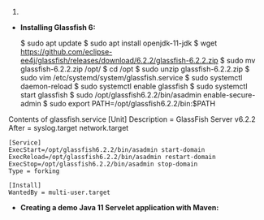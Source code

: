 1.

- **Installing Glassfish 6:**


    $ sudo apt update
    $ sudo apt install openjdk-11-jdk
    $ wget https://github.com/eclipse-ee4j/glassfish/releases/download/6.2.2/glassfish-6.2.2.zip
    $ sudo mv glassfish-6.2.2.zip /opt/
    $ cd /opt
    $ sudo unzip glassfish-6.2.2.zip
    $ sudo vim /etc/systemd/system/glassfish.service
    $ sudo systemctl daemon-reload
    $ sudo systemctl enable glassfish
    $ sudo systemctl start glassfish
    $ sudo /opt/glassfish6.2.2/bin/asadmin enable-secure-admin
    $ sudo export PATH=/opt/glassfish6.2.2/bin:$PATH
    
Contents of glassfish.service
    [Unit]
    Description = GlassFish Server v6.2.2
    After = syslog.target network.target

    [Service]
    ExecStart=/opt/glassfish6.2.2/bin/asadmin start-domain
    ExecReload=/opt/glassfish6.2.2/bin/asadmin restart-domain
    ExecStop=/opt/glassfish6.2.2/bin/asadmin stop-domain
    Type = forking

    [Install]
    WantedBy = multi-user.target
    
- **Creating a demo Java 11 Servelet application with Maven:**
